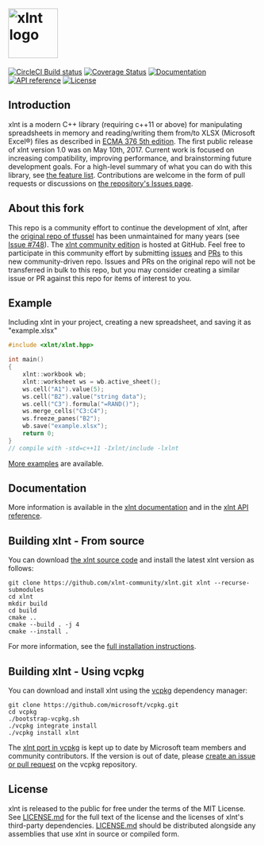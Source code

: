 <img height="100" src="https://user-images.githubusercontent.com/1735211/29433390-f37fa28e-836c-11e7-8a60-f8df4c30b424.png" alt="xlnt logo"><br/>
====

[![CircleCI Build status](https://dl.circleci.com/status-badge/img/gh/xlnt-community/xlnt/tree/master.svg?style=shield)](https://dl.circleci.com/status-badge/redirect/gh/xlnt-community/xlnt/tree/master)
[![Coverage Status](https://coveralls.io/repos/github/xlnt-community/xlnt/badge.svg?branch=master)](https://coveralls.io/github/xlnt-community/xlnt?branch=master)
[![Documentation](https://img.shields.io/badge/view-Documentation-blue)](https://xlnt-community.gitbook.io/xlnt)
[![API reference](https://img.shields.io/badge/view-API_reference-blue)](https://xlnt-community.github.io/xlnt/annotated.html)
[![License](http://img.shields.io/badge/license-MIT-blue.svg?style=flat)](http://opensource.org/licenses/MIT)

## Introduction
xlnt is a modern C++ library (requiring c++11 or above) for manipulating spreadsheets in memory and reading/writing them from/to XLSX (Microsoft Excel®) files as described in [ECMA 376 5th edition](https://ecma-international.org/publications-and-standards/standards/ecma-376/). The first public release of xlnt version 1.0 was on May 10th, 2017. Current work is focused on increasing compatibility, improving performance, and brainstorming future development goals. For a high-level summary of what you can do with this library, see [the feature list](https://xlnt-community.gitbook.io/xlnt/introduction/features). Contributions are welcome in the form of pull requests or discussions on [the repository's Issues page](https://github.com/xlnt-community/xlnt/issues).

## About this fork
This repo is a community effort to continue the development of xlnt, after the [original repo of tfussel](https://github.com/tfussell/xlnt) has been unmaintained for many years (see [Issue #748](https://github.com/tfussell/xlnt/issues/748)).
The [xlnt community edition](https://github.com/xlnt-community/xlnt) is hosted at GitHub.
Feel free to participate in this community effort by submitting [issues](https://github.com/xlnt-community/xlnt/issues) and [PRs](https://github.com/xlnt-community/xlnt/pulls) to this new community-driven repo.
Issues and PRs on the original repo will not be transferred in bulk to this repo, but you may consider creating a similar issue or PR against this repo for items of interest to you.

## Example

Including xlnt in your project, creating a new spreadsheet, and saving it as "example.xlsx"

```c++
#include <xlnt/xlnt.hpp>

int main()
{
    xlnt::workbook wb;
    xlnt::worksheet ws = wb.active_sheet();
    ws.cell("A1").value(5);
    ws.cell("B2").value("string data");
    ws.cell("C3").formula("=RAND()");
    ws.merge_cells("C3:C4");
    ws.freeze_panes("B2");
    wb.save("example.xlsx");
    return 0;
}
// compile with -std=c++11 -Ixlnt/include -lxlnt
```

[More examples](https://xlnt-community.gitbook.io/xlnt/introduction/examples) are available.

## Documentation

More information is available in the [xlnt documentation](https://xlnt-community.gitbook.io/xlnt/) and in the [xlnt API reference](https://xlnt-community.github.io/xlnt/annotated.html).

## Building xlnt - From source

You can download [the xlnt source code](https://github.com/xlnt-community/xlnt) and install the latest xlnt version as follows:

    git clone https://github.com/xlnt-community/xlnt.git xlnt --recurse-submodules
    cd xlnt
    mkdir build
    cd build
    cmake ..
    cmake --build . -j 4
    cmake --install .

For more information, see the [full installation instructions](https://xlnt-community.gitbook.io/xlnt/introduction/installation#compiling-from-source).

## Building xlnt - Using vcpkg

You can download and install xlnt using the [vcpkg](https://github.com/microsoft/vcpkg) dependency manager:

    git clone https://github.com/microsoft/vcpkg.git
    cd vcpkg
    ./bootstrap-vcpkg.sh
    ./vcpkg integrate install
    ./vcpkg install xlnt

The [xlnt port in vcpkg](https://vcpkg.io/en/package/xlnt) is kept up to date by Microsoft team members and community contributors. If the version is out of date, please [create an issue or pull request](https://github.com/microsoft/vcpkg) on the vcpkg repository.

## License
xlnt is released to the public for free under the terms of the MIT License. See [LICENSE.md](https://github.com/xlnt-community/xlnt/blob/master/LICENSE.md) for the full text of the license and the licenses of xlnt's third-party dependencies. [LICENSE.md](https://github.com/xlnt-community/xlnt/blob/master/LICENSE.md) should be distributed alongside any assemblies that use xlnt in source or compiled form.
